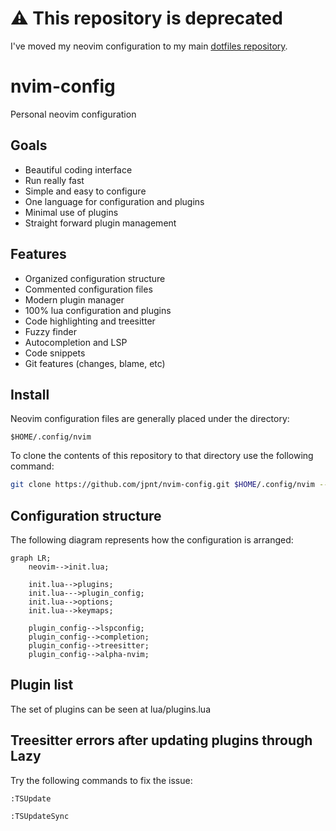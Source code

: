 # ⚠️ This repository is deprecated

I've moved my neovim configuration to my main [dotfiles repository](https://github.com/jpnt/.dotfiles/tree/main/nvim/.config/nvim).

# nvim-config

Personal neovim configuration

## Goals
- Beautiful coding interface
- Run really fast
- Simple and easy to configure
- One language for configuration and plugins
- Minimal use of plugins
- Straight forward plugin management

## Features
- Organized configuration structure
- Commented configuration files
- Modern plugin manager
- 100% lua configuration and plugins
- Code highlighting and treesitter
- Fuzzy finder
- Autocompletion and LSP
- Code snippets
- Git features (changes, blame, etc)

## Install
Neovim configuration files are generally placed under the directory:

`$HOME/.config/nvim`

To clone the contents of this repository to that directory use the following command:

```sh
git clone https://github.com/jpnt/nvim-config.git $HOME/.config/nvim --depth=1
```

## Configuration structure
The following diagram represents how the configuration is arranged:

```mermaid
graph LR;
    neovim-->init.lua;

    init.lua-->plugins;
    init.lua--->plugin_config;
    init.lua-->options;
    init.lua-->keymaps;

    plugin_config-->lspconfig;
    plugin_config-->completion;
    plugin_config-->treesitter;
    plugin_config-->alpha-nvim;
```

## Plugin list

The set of plugins can be seen at lua/plugins.lua

## Treesitter errors after updating plugins through Lazy

Try the following commands to fix the issue:

`:TSUpdate`

`:TSUpdateSync`
